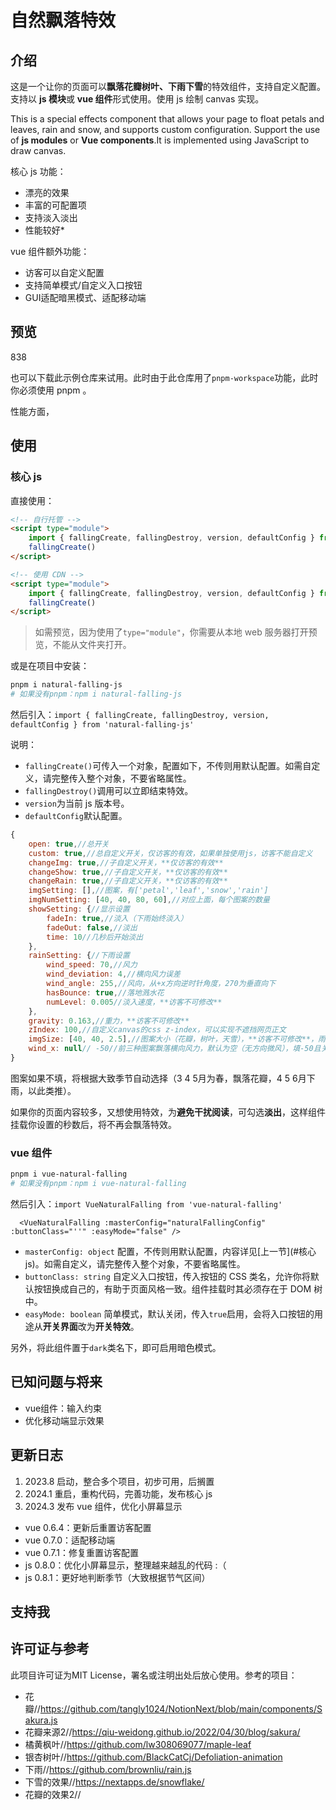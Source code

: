 # 自然飘落特效

## 介绍

这是一个让你的页面可以**飘落花瓣树叶、下雨下雪**的特效组件，支持自定义配置。支持以 **js 模块**或 **vue 组件**形式使用。使用 js 绘制 canvas 实现。

This is a special effects component that allows your page to float petals and leaves, rain and snow, and supports custom configuration. Support the use of **js modules** or **Vue components**.It is implemented using JavaScript to draw canvas.

核心 js 功能：

* 漂亮的效果
* 丰富的可配置项
* 支持淡入淡出
* 性能较好\*

vue 组件额外功能：

* 访客可以自定义配置
* 支持简单模式/自定义入口按钮
* GUI适配暗黑模式、适配移动端

## 预览

838

也可以下载此示例仓库来试用。此时由于此仓库用了`pnpm-workspace`功能，此时你必须使用 pnpm 。

性能方面，

## 使用

### 核心 js

直接使用：

```html
<!-- 自行托管 -->
<script type="module">
    import { fallingCreate, fallingDestroy, version, defaultConfig } from './naturalfalling.min.js'
    fallingCreate()
</script>

<!-- 使用 CDN -->
<script type="module">
    import { fallingCreate, fallingDestroy, version, defaultConfig } from 'https://cdn.jsdelivr.net/npm/natural-falling-js/naturalfalling.min.js'
    fallingCreate()
</script>
```

> 如需预览，因为使用了`type="module"`，你需要从本地 web 服务器打开预览，不能从文件夹打开。

或是在项目中安装：

```bash
pnpm i natural-falling-js
# 如果没有pnpm：npm i natural-falling-js
```

然后引入：`import { fallingCreate, fallingDestroy, version, defaultConfig } from 'natural-falling-js'`

说明：

* `fallingCreate()`可传入一个对象，配置如下，不传则用默认配置。如需自定义，请完整传入整个对象，不要省略属性。
* `fallingDestroy()`调用可以立即结束特效。
* `version`为当前 js 版本号。
* `defaultConfig`默认配置。

```js
{
    open: true,//总开关
    custom: true,//总自定义开关，仅访客的有效，如果单独使用js，访客不能自定义
    changeImg: true,//子自定义开关，**仅访客的有效**
    changeShow: true,//子自定义开关，**仅访客的有效**
    changeRain: true,//子自定义开关，**仅访客的有效**
    imgSetting: [],//图案，有['petal','leaf','snow','rain']
    imgNumSetting: [40, 40, 80, 60],//对应上面，每个图案的数量
    showSetting: {//显示设置
        fadeIn: true,//淡入（下雨始终淡入）
        fadeOut: false,//淡出
        time: 10//几秒后开始淡出
    },
    rainSetting: {//下雨设置
        wind_speed: 70,//风力
        wind_deviation: 4,//横向风力误差
        wind_angle: 255,//风向，从+x方向逆时针角度，270为垂直向下
        hasBounce: true,//落地溅水花
        numLevel: 0.005//淡入速度，**访客不可修改**
    },
    gravity: 0.163,//重力，**访客不可修改**
    zIndex: 100,//自定义canvas的css z-index，可以实现不遮挡网页正文
    imgSize: [40, 40, 2.5],//图案大小（花瓣，树叶，天雪），**访客不可修改**，雨滴的大小跟风力有关
    wind_x: null// -50//前三种图案飘落横向风力，默认为空（无方向微风），填-50且关闭淡入时，效果与文末参考链接效果相似
}
```

图案如果不填，将根据大致季节自动选择（3 4 5月为春，飘落花瓣，4 5 6月下雨，以此类推）。

如果你的页面内容较多，又想使用特效，为**避免干扰阅读**，可勾选**淡出**，这样组件挂载你设置的秒数后，将不再会飘落特效。

### vue 组件

```bash
pnpm i vue-natural-falling
# 如果没有pnpm：npm i vue-natural-falling
```

然后引入：`import VueNaturalFalling from 'vue-natural-falling'`

```vue
  <VueNaturalFalling :masterConfig="naturalFallingConfig" :buttonClass="''" :easyMode="false" />
```

* `masterConfig: object` 配置，不传则用默认配置，内容详见[上一节](#核心 js)。如需自定义，请完整传入整个对象，不要省略属性。
* `buttonClass: string` 自定义入口按钮，传入按钮的 CSS 类名，允许你将默认按钮换成自己的，有助于页面风格一致。组件挂载时其必须存在于 DOM 树中。
* `easyMode: boolean` 简单模式，默认关闭，传入`true`启用，会将入口按钮的用途从**开关界面**改为**开关特效**。

另外，将此组件置于`dark`类名下，即可启用暗色模式。

## 已知问题与将来

* vue组件：输入约束
* 优化移动端显示效果

## 更新日志

1. 2023.8 启动，整合多个项目，初步可用，后搁置
2. 2024.1 重启，重构代码，完善功能，发布核心 js
3. 2024.3 发布 vue 组件，优化小屏幕显示

- vue 0.6.4：更新后重置访客配置
- vue 0.7.0：适配移动端
- vue 0.7.1：修复重置访客配置
- js 0.8.0：优化小屏幕显示，整理越来越乱的代码 :（
- js 0.8.1：更好地判断季节（大致根据节气区间）

## 支持我

## 许可证与参考

此项目许可证为MIT License，署名或注明出处后放心使用。参考的项目：

* 花瓣//https://github.com/tangly1024/NotionNext/blob/main/components/Sakura.js
* 花瓣来源2//https://qiu-weidong.github.io/2022/04/30/blog/sakura/
* 橘黄枫叶//https://github.com/lw308069077/maple-leaf
* 银杏树叶//https://github.com/BlackCatCj/Defoliation-animation
* 下雨//https://github.com/brownliu/rain.js
* 下雪的效果//https://nextapps.de/snowflake/
* 花瓣的效果2//